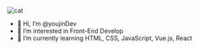 ![cat](https://user-images.githubusercontent.com/67622600/116381467-e3a42400-a84f-11eb-9fa2-e4fdbdd66b2a.gif)
- 👋 Hi, I’m @youjinDev
- 👀 I’m interested in Front-End Develop
- 🌱 I’m currently learning HTML, CSS, JavaScript, Vue.js, React

